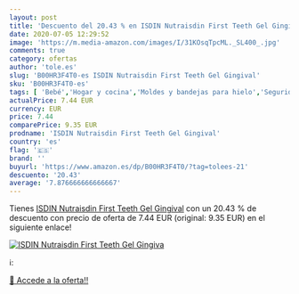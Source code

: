 ```yaml
---
layout: post
title: 'Descuento del 20.43 % en ISDIN Nutraisdin First Teeth Gel Gingiva'
date: 2020-07-05 12:29:52
image: 'https://m.media-amazon.com/images/I/31KOsqTpcML._SL400_.jpg'
comments: true
category: ofertas
author: 'tole.es'
slug: 'B00HR3F4T0-es ISDIN Nutraisdin First Teeth Gel Gingival'
sku: 'B00HR3F4T0-es'
tags: [ 'Bebé','Hogar y cocina','Moldes y bandejas para hielo','Seguridad','Utensilios de bar','Utensilios de cocina','Vigilabebés','nutraisdin', ]
actualPrice: 7.44 EUR
currency: EUR
price: 7.44
comparePrice: 9.35 EUR
prodname: 'ISDIN Nutraisdin First Teeth Gel Gingival'
country: 'es'
flag: '🇪🇸'
brand: ''
buyurl: 'https://www.amazon.es/dp/B00HR3F4T0/?tag=tolees-21'
descuento: '20.43'
average: '7.876666666666667'
---
```


Tienes [ISDIN Nutraisdin First Teeth Gel Gingival](https://www.amazon.es/dp/B00HR3F4T0/?tag=tolees-21) con un 20.43 % de descuento con precio de oferta de 7.44 EUR (original: 9.35 EUR) en el siguiente enlace!

[![ISDIN Nutraisdin First Teeth Gel Gingiva](https://m.media-amazon.com/images/I/31KOsqTpcML._SL400_.jpg)](https://www.amazon.es/dp/B00HR3F4T0/?tag=tolees-21)

ℹ️:


[🛒 Accede a la oferta!!](https://www.amazon.es/dp/B00HR3F4T0/?tag=tolees-21)
